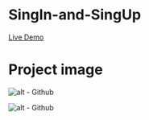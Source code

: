 # SingIn-and-SingUp
[Live Demo](https://singin-and-singup.netlify.app/)

# Project image
![alt - Github](https://s6.uupload.ir/files/singup_dglf.png)

![alt - Github](https://s6.uupload.ir/files/singin_177.png)
